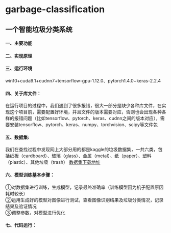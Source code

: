 garbage-classification
======
一个智能垃圾分类系统  
------
#### 一、主要功能<br> 
#### 二、实现原理<br> 
#### 三、运行环境<br>  
  win10+cuda9.1+cudnn7+tensorflow-gpu-1.12.0、pytorch1.4.0+keras-2.2.4 <br>  
  
#### 四、关于库文件：<br>  
  在运行项目的过程中，我们遇到了很多报错，很大一部分是缺少各种库文件，在实现这个项目前，需要配置好环境，并且文件的版本需要对应，否则也会出现各种各样的报错问题（比如tensorflow、pytorch、keras、cudnn之间的版本对应），需要安装tensorflow、pytorch、keras、numpy、torchvision、scipy等文件包<br>
   
#### 五、数据集:<br> 
  我们在查找过程中发现网上大部分用的都是kaggle的垃圾数据集，一共六类，包括纸板（cardboard）、玻璃（glass）、金属（metal）、纸（paper）、塑料（plastic）、其他垃圾（trash） [数据集下载地址](https://www.kaggle.com/asdasdasasdas/garbage-classification)
 
#### 六、模型训练基本步骤：<br> 
  ①对数据集进行训练，生成模型，记录最终准确率（训练模型因为机子配置原因耗时较长）<br> 
  ②运用生成好的模型对图像进行测试，查看图像识别结果及垃圾分类情况，记录结果及验证情况<br> 
  ③调整参数，对模型进行优化<br> 
  
#### 七、代码运行：<br> 
  
 
